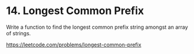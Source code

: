 # 14. Longest Common Prefix
Write a function to find the longest common prefix string amongst an array of strings.

https://leetcode.com/problems/longest-common-prefix